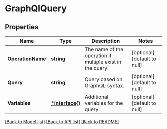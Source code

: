 # GraphQlQuery

## Properties
Name | Type | Description | Notes
------------ | ------------- | ------------- | -------------
**OperationName** | **string** | The name of the operation if multiple exist in the query. | [optional] [default to null]
**Query** | **string** | Query based on GraphQL syntax. | [optional] [default to null]
**Variables** | [***interface{}**](interface{}.md) | Additional variables for the query. | [optional] [default to null]

[[Back to Model list]](../README.md#documentation-for-models) [[Back to API list]](../README.md#documentation-for-api-endpoints) [[Back to README]](../README.md)


